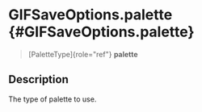 GIFSaveOptions.palette {#GIFSaveOptions.palette}
======================

> [PaletteType]{role="ref"} **palette**

Description
-----------

The type of palette to use.
